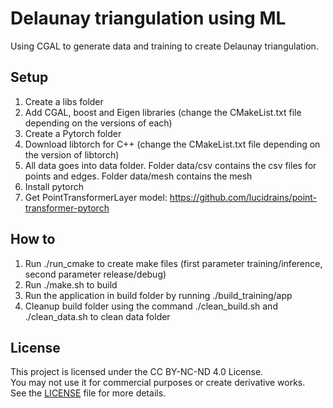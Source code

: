# Delaunay triangulation using ML
Using CGAL to generate data and training to create Delaunay triangulation.

## Setup
1) Create a libs folder
2) Add CGAL, boost and Eigen libraries (change the CMakeList.txt file depending on the versions of each)
3) Create a Pytorch folder
4) Download libtorch for C++ (change the CMakeList.txt file depending on the version of libtorch)
5) All data goes into data folder. Folder data/csv contains the csv files for points and edges. Folder data/mesh contains the mesh
6) Install pytorch
7) Get PointTransformerLayer model: https://github.com/lucidrains/point-transformer-pytorch

## How to
1) Run ./run_cmake to create make files (first parameter training/inference, second parameter release/debug)
2) Run ./make.sh to build
3) Run the application in build folder by running ./build_training/app
4) Cleanup build folder using the command ./clean_build.sh and ./clean_data.sh to clean data folder

## License

This project is licensed under the CC BY-NC-ND 4.0 License.  
You may not use it for commercial purposes or create derivative works.  
See the [LICENSE](./LICENSE.md) file for more details.